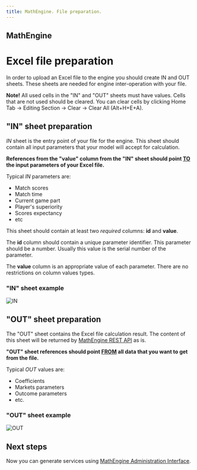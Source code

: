 ```yaml
---
title: MathEngine. File preparation.
---
```


## MathEngine

# Excel file preparation

In order to upload an Excel file to the engine you should create IN and OUT sheets. These sheets are needed for engine inter-operation with your file.

<div class="well well-sm">
<b>Note!</b> All used cells in the "IN" and "OUT" sheets must have values. Cells that are not used should be cleared. You can clear cells by clicking Home Tab -> Editing Section -> Clear -> Clear All (Alt+H+E+A).
</div>

## "IN" sheet preparation

*IN* sheet is the entry point of your file for the engine. This sheet should contain all input parameters that your model will accept for calculation.

**References from the "value" column from the "IN" sheet should point <u>TO</u> the input parameters of your Excel file.**

Typical *IN* parameters are:

* Match scores
* Match time
* Current game part
* Player's superiority
* Scores expectancy
* etc

This sheet should contain at least two *required* columns: **id** and **value**.

The **id** column should contain a unique parameter identifier. This parameter should be a number. 
Usually this value is the serial number of the parameter.

The **value** column is an appropriate value of each parameter. There are no restrictions on column values types.

### "IN" sheet example

![IN](/images/in-page.png)

## "OUT" sheet preparation

The "OUT" sheet contains the Excel file calculation result.
The content of this sheet will be returned by [MathEngine REST API](/en/doc/mengine/integration-guide/) as is.

**"OUT" sheet references should point <u>FROM</u> all data that you want to get from the file.**

Typical *OUT* values are:

* Coefficients
* Markets parameters
* Outcome parameters
* etc.

### "OUT" sheet example

![OUT](/images/out-page.png)

## Next steps

Now you can generate services using [MathEngine Administration Interface](/en/doc/user-guide/).

